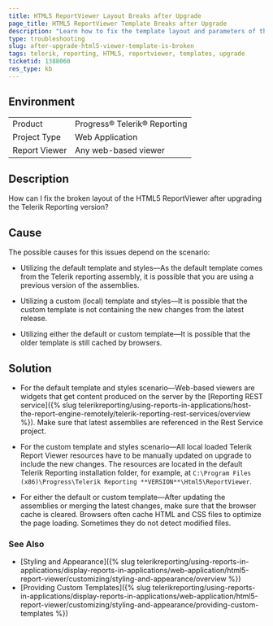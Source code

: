 ```yaml
---
title: HTML5 ReportViewer Layout Breaks after Upgrade
page_title: HTML5 ReportViewer Template Breaks after Upgrade
description: "Learn how to fix the template layout and parameters of the HTML5 ReportViewer after upgarade."
type: troubleshooting
slug: after-upgrade-html5-viewer-template-is-broken
tags: telerik, reporting, HTML5, reportviewer, templates, upgrade
ticketid: 1388060
res_type: kb
---
```


## Environment

<table>
	<tr>
		<td>Product</td>
		<td>Progress® Telerik® Reporting</td>
	</tr>
	<tr>
		<td>Project Type</td>
		<td>Web Application</td>
	</tr>
	<tr>
		<td>Report Viewer</td>
		<td>Any web-based viewer</td>
	</tr>
</table>


## Description

How can I fix the broken layout of the HTML5 ReportViewer after upgrading the Telerik Reporting version?

## Cause

The possible causes for this issues depend on the scenario:

* Utilizing the default template and styles&mdash;As the default template comes from the Telerik reporting assembly, it is possible that you are using a previous version of the assemblies.

* Utilizing a custom (local) template and styles&mdash;It is possible that the custom template is not containing the new changes from the latest release.

* Utilizing either the default or custom template&mdash;It is possible that the older template is still cached by browsers.

## Solution

* For the default template and styles scenario&mdash;Web-based viewers are widgets that get content produced on the server by the [Reporting REST service]({% slug telerikreporting/using-reports-in-applications/host-the-report-engine-remotely/telerik-reporting-rest-services/overview %}). Make sure that latest assemblies are referenced in the Rest Service project.

* For the custom template and styles scenario&mdash;All local loaded Telerik Report Viewer resources have to be manually updated on upgrade to include the new changes. The resources are located in the default Telerik Reporting installation folder, for example, at `C:\Program Files (x86)\Progress\Telerik Reporting **VERSION**\Html5\ReportViewer`.

* For either the default or custom template&mdash;After updating the assemblies or merging the latest changes, make sure that the browser cache is cleared. Browsers often cache HTML and CSS files to optimize the page loading. Sometimes they do not detect modified files.

### See Also

- [Styling and Appearance]({% slug telerikreporting/using-reports-in-applications/display-reports-in-applications/web-application/html5-report-viewer/customizing/styling-and-appearance/overview %})
- [Providing Custom Templates]({% slug telerikreporting/using-reports-in-applications/display-reports-in-applications/web-application/html5-report-viewer/customizing/styling-and-appearance/providing-custom-templates %})
